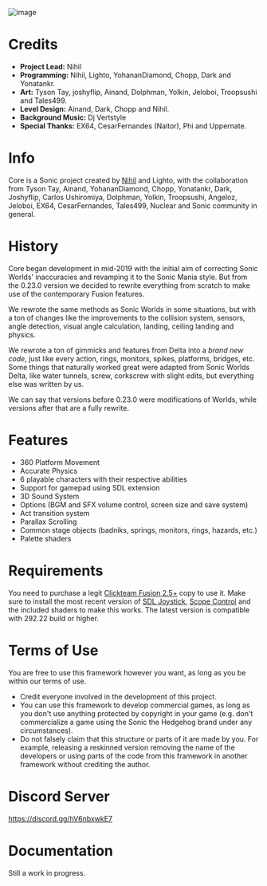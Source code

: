 ![image](https://user-images.githubusercontent.com/66818008/143420945-0be3888e-573f-45be-b34f-399f30e1d252.png)

# Credits

- **Project Lead:** Nihil
- **Programming:** Nihil, Lighto, YohananDiamond, Chopp, Dark and Yonatankr.
- **Art:** Tyson Tay, joshyflip, Ainand, Dolphman, Yolkin, Jeloboi, Troopsushi and Tales499.
- **Level Design:** Ainand, Dark, Chopp and Nihil.
- **Background Music:** Dj Vertstyle
- **Special Thanks:** EX64, CesarFernandes (Naitor), Phi and Uppernate.

# Info

Core is a Sonic project created by [Nihil](https://github.com/nihil92/) and Lighto, with the collaboration from Tyson Tay, Ainand, YohananDiamond, Chopp, Yonatankr, Dark, Joshyflip, Carlos Ushiromiya, Dolphman, Yolkin, Troopsushi, Angeloz, Jeloboi, EX64, CesarFernandes, Tales499, Nuclear and Sonic community in general.

# History

Core began development in mid-2019 with the initial aim of correcting Sonic Worlds' inaccuracies and revamping it to the Sonic Mania style. But from the 0.23.0 version we decided to rewrite everything from scratch to make use of the contemporary Fusion features. 

We rewrote the same methods as Sonic Worlds in some situations, but with a ton of changes like the improvements to the collision system, sensors, angle detection, visual angle calculation, landing, ceiling landing and physics. 

We rewrote a ton of gimmicks and features from Delta into a *brand new code*, just like every action, rings, monitors, spikes, platforms, bridges, etc. Some things that naturally worked great were adapted from Sonic Worlds Delta, like water tunnels, screw, corkscrew with slight edits, but everything else was written by us. 

We can say that versions before 0.23.0 were modifications of Worlds, while versions after that are a fully rewrite.

# Features

- 360 Platform Movement
- Accurate Physics
- 6 playable characters with their respective abilities
- Support for gamepad using SDL extension
- 3D Sound System
- Options (BGM and SFX volume control, screen size and save system)
- Act transition system
- Parallax Scrolling
- Common stage objects (badniks, springs, monitors, rings, hazards, etc.)
- Palette shaders

# Requirements

You need to purchase a legit [Clickteam Fusion 2.5+](https://store.steampowered.com/bundle/10632/Standard/) copy to use it. Make sure to install the most recent version of [SDL Joystick](https://github.com/SortaCore/SDLJoystick-priv/releases/), [Scope Control](https://github.com/Uppernate/ScopeControlPublic) and the included shaders to make this works. The latest version is compatible with 292.22 build or higher.

# Terms of Use

You are free to use this framework however you want, as long as you be within our terms of use.

- Credit everyone involved in the development of this project.
- You can use this framework to develop commercial games, as long as you don't use anything protected by copyright in your game (e.g. don't commercialize a game using the Sonic the Hedgehog brand under any circumstances).
- Do not falsely claim that this structure or parts of it are made by you. For example, releasing a reskinned version removing the name of the developers or using parts of the code from this framework in another framework without crediting the author.

# Discord Server

https://discord.gg/hV6nbxwkE7

# Documentation

Still a work in progress. 
